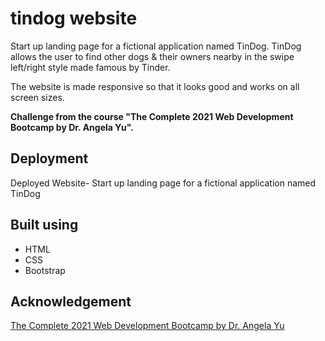  # tindog website

Start up landing page for a fictional application named TinDog. TinDog allows the user to find other dogs & their owners nearby in the swipe left/right style made famous by Tinder.

The website is made responsive so that it looks good and works on all screen sizes. 


**Challenge from the course "The Complete 2021 Web Development Bootcamp by Dr. Angela Yu".**

## Deployment
Deployed Website- Start up landing page for a fictional application named TinDog

## Built using
* HTML
* CSS
* Bootstrap


## Acknowledgement
[The Complete 2021 Web Development Bootcamp by Dr. Angela Yu](https://www.udemy.com/course/the-complete-web-development-bootcamp/)
